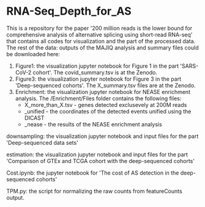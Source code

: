 # RNA-Seq_Depth_for_AS

This is a repository for the paper '200 million reads is the lower bound for comprehensive analysis of alternative splicing using short-read RNA-seq' that contains all codes for visualization and the part of the processed data. The rest of the data: outputs of the MAJIQ analysis and summary files could be downloaded here:


1) Figure1: the visualization jupyter notebook for Figure 1 in the part 'SARS-CoV-2 cohort'. The covid_summary.tsv is at the Zenodo.
2) Figure3: the visualization jupyter notebook for Figure 3 in the part 'Deep-sequenced cohorts'. The X_summary.tsv files are at the Zenodo.
3) Enrichment: the visualization jupyter notebook for NEASE enrichment analysis. The /Enrichment/Files folder contains the following files:
   - X_more_than_X.tsv - genes detected exclusevely at 200M reads
   - _unified - the coordinates of the detected events unified using the DICAST
   - _nease - the results of the NEASE enrichment analysis


downsampling: the visualization jupyter notebook and input files for the part  'Deep-sequenced data sets'

estimation: the visualization jupyter notebook and input files for the part 'Comparison of GTEx and TCGA cohort with the deep-sequenced cohorts'

Cost.ipynb: the jupyter notebook for 'The cost of AS detection in the deep-sequenced cohorts'

TPM.py: the script for normalizing the raw counts from featureCounts output.
